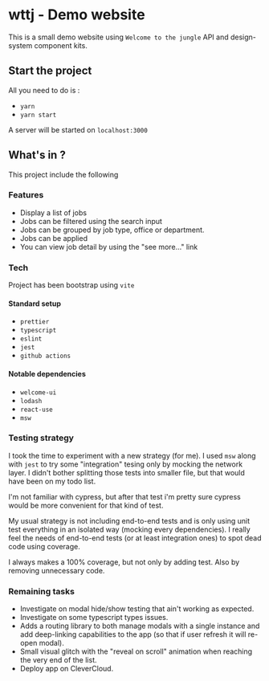 # wttj - Demo website

This is a small demo website using `Welcome to the jungle` API and design-system component kits.

## Start the project

All you need to do is :

- `yarn`
- `yarn start`

A server will be started on `localhost:3000`

## What's in ?

This project include the following

### Features

- Display a list of jobs
- Jobs can be filtered using the search input
- Jobs can be grouped by job type, office or department.
- Jobs can be applied
- You can view job detail by using the "see more..." link

### Tech

Project has been bootstrap using `vite`

#### Standard setup

- `prettier`
- `typescript`
- `eslint`
- `jest`
- `github actions`

#### Notable dependencies

- `welcome-ui`
- `lodash`
- `react-use`
- `msw`

### Testing strategy

I took the time to experiment with a new strategy (for me).
I used `msw` along with `jest` to try some "integration" tesing only by mocking the network layer. I didn't bother splitting those tests into smaller file, but that would have been on my todo list.

I'm not familiar with cypress, but after that test i'm pretty sure cypress would be more convenient for that kind of test.

My usual strategy is not including end-to-end tests and is only using unit test everything in an isolated way (mocking every dependencies). I really feel the needs of end-to-end tests (or at least integration ones) to spot dead code using coverage.

I always makes a 100% coverage, but not only by adding test. Also by removing unnecessary code.

### Remaining tasks

- Investigate on modal hide/show testing that ain't working as expected.
- Investigate on some typescript types issues.
- Adds a routing library to both manage modals with a single instance and add deep-linking capabilities to the app (so that if user refresh it will re-open modal).
- Small visual glitch with the "reveal on scroll" animation when reaching the very end of the list.
- Deploy app on CleverCloud.
